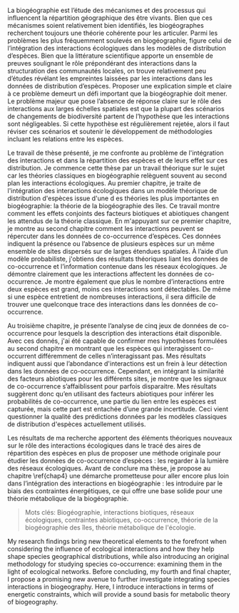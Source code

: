 La biogéographie est l’étude des mécanismes et des processus qui influencent la
répartition géographique des être vivants. Bien que ces mécanismes soient
relativement bien identifiés, les biogéographes recherchent toujours
une théorie cohérente pour les articuler. Parmi les problèmes les plus fréquemment
soulevés en biogéographie, figure celui de l’intégration des interactions écologiques
dans les modèles de distribution d’espèces. Bien que la littérature scientifique
apporte un ensemble de preuves soulignant le rôle prépondérant des interactions
dans la structuration des communautés locales, on trouve relativement peu d’études
révélant les empreintes laissées par les interactions dans les données de
distribution d’espèces. Proposer une explication simple et claire à ce problème
demeurt un défi important que la biogéographie doit mener.
Le problème majeur que pose l’absence de réponse claire sur le rôle des
interactions aux larges échelles spatiales est que la plupart des scénarios
de changements de biodiversité partent de l’hypothèse que les interactions
sont négligeables. Si cette hypothèse est régulièrement rejetée, alors il faut
réviser ces scénarios et soutenir le développement de méthodologies incluant
les relations entre les espèces.

Le travail de thèse présenté, je me confronte au problème de l'intégration des
interactions et dans la répartition des espèces et de leurs effet sur ces distribution.
Je commence cette thèse par un travail théorique sur le sujet car les théories
classiques en biogéographie relèguent souvent au second plan les interactions
écologiques. Au premier chapitre, je traite de l'intégration des interactions
écologiques dans un modèle théorique de distribution d'espèces issue d'une d
es théories les plus importantes en biogéographie: la théorie de la
biogéographie des îles. Ce travail montre comment les effets conjoints
des facteurs biotiques et abiotiques changent les attendus de la théorie classique.
En m'appuyant sur ce premier chapitre, je montre au second chapitre
comment les interactions peuvent se répercuter dans les données de co-occurrence
d’espèces. Ces données indiquent la présence ou l’absence de plusieurs espèces
sur un même ensemble de sites dispersés sur de larges étendues spatiales.
À l’aide d’un modèle probabiliste, j'obtiens des résultats théoriques liant les
données de co-occurrence et l’information contenue dans les réseaux écologiques.
Je démontre clairement que les interactions affectent les données de
co-occurrence. Je montre également que plus le nombre d’interactions entre deux
espèces est grand, moins ces interactions sont détectables. De même si une
espèce entretient de nombreuses interactions, il sera difficile de trouver une
quelconque trace des interactions dans les données de co-occurrence.

Au troisième chapitre, je présente l’analyse de cinq jeux de données de
co-occurrence pour lesquels la description des interactions était disponible.
Avec ces donnés, j'ai été capable de confirmer mes hypothèses formulées au
second chapitre en montrant que les espèces qui interagissent co-occurrent
différemment de celles n’interagissant pas. Mes résultats indiquent aussi que
l’abondance d'interactions est un frein à leur détection dans les données de
co-occurrence. Cependant, en intégrant la similarité des facteurs abiotiques
pour les différents sites, je montre que les signaux de co-occurrence
s’affaiblissent pour parfois disparaitre. Mes résultats suggèrent donc qu’en
utilisant des facteurs abiotiques pour inférer les probabilités de co-occurrence,
une partie du lien entre les espèces est capturée, mais cette part est entachée
d’une grande incertitude. Ceci vient questionner la qualité des prédictions
données par les modèles classiques de distribution d'espèces actuellement utilisés.

Les résultats de ma recherche apportent des éléments théoriques nouveaux sur le
rôle des interactions écologiques dans le tracé des aires de répartition des
espèces en plus de proposer une méthode originale pour étudier les données de
co-occurrence d’espèces : les regarder à la lumière des réseaux écologiques.
Avant de conclure ma thèse, je propose au chapitre \ref{chap4} une démarche
prometteuse pour aller encore plus loin dans l’intégration des interactions en
biogéographie : les introduire par le biais des contraintes énergétiques, ce
qui offre une base solide pour une théorie métabolique de la biogéographie.


> Mots clés: Biogéographie, interactions biotiques, réseaux écologiques, contraintes abiotiques, co-occurrence,
théorie de la biogéographie des îles, théorie métabolique de l'écologie.


My research findings bring new theoretical elements to the forefront when considering the influence of ecological interactions and how they help shape species geographical distributions, while also introducing an original methodology for studying species co-occurrence: examining them in the light of ecological networks. Before concluding, my fourth and final chapter, I propose a promising new avenue to further investigate integrating species interactions in biogeography. Here, I introduce interactions in terms of energetic constraints, which will provide a sound basis for metabolic theory of biogeography.
